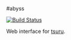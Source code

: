 #abyss

[![Build Status](https://secure.travis-ci.org/globocom/abyss.png?branch=master)](http://travis-ci.org/globocom/abyss)

Web interface for [tsuru](https://github.com/globocom/tsuru).
